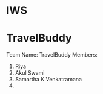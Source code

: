 # IWS
# TravelBuddy
Team Name: TravelBuddy
Members:
1. Riya 
2. Akul Swami
3. Samartha K Venkatramana
4. 
